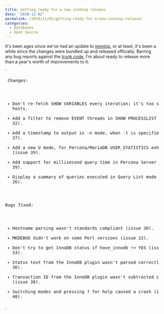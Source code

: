 ```yaml
---
title: Getting ready for a new innotop release
date: "2010-11-02"
permalink: /2010/11/02/getting-ready-for-a-new-innotop-release/
categories:
  - Databases
  - Open Source
---
```

It's been ages since we've had an update to [innotop][1], or at least, it's been a while since the changes were bundled up and released officially. Barring any bug reports against the [trunk code][2], I'm about ready to release more than a year's worth of improvements to it:

`<pre>   Changes:
   * Don't re-fetch SHOW VARIABLES every iteration; it's too slow on many hosts.
   * Add a filter to remove EVENT threads in SHOW PROCESSLIST (issue 32).
   * Add a timestamp to output in -n mode, when -t is specified (issue 37).
   * Add a new U mode, for Percona/MariaDB USER_STATISTICS enhancements (issue 39).
   * Add support for millisecond query time in Percona Server (issue 39).
   * Display a summary of queries executed in Query List mode (issue 26).

   Bugs fixed:
   * Hostname parsing wasn't standards compliant (issue 30).
   * MKDEBUG didn't work on some Perl versions (issue 22).
   * Don't try to get InnoDB status if have_innodb != YES (issue 33).
   * Status text from the InnoDB plugin wasn't parsed correctly (issue 36).
   * Transaction ID from the InnoDB plugin wasn't subtracted correctly (issue 38).
   * Switching modes and pressing ? for help caused a crash (issue 40).</pre>`

 [1]: http://code.google.com/p/innotop/
 [2]: http://innotop.googlecode.com/svn/trunk/innotop
